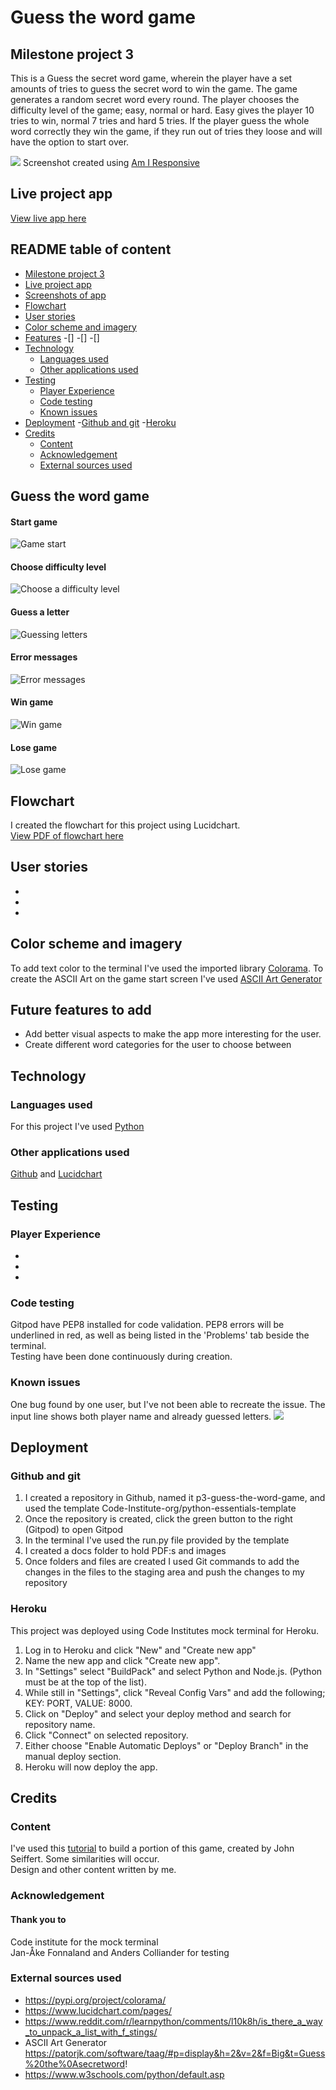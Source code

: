 # Guess the word game

## Milestone project 3

This is a Guess the secret word game, wherein the player have a set amounts of tries to guess the secret word to win the game. 
The game generates a random secret word every round. 
The player chooses the difficulty level of the game; easy, normal or hard. Easy gives the player 10 tries to win, normal 7 tries and hard 5 tries. 
If the player guess the whole word correctly they win the game, if they run out of tries they loose and will have the option to start over.

![](https://github.com/EmelieMarkkanen/p3-guess-the-word-game/blob/main/docs/images/Printscreen1.jpg)
Screenshot created using [Am I Responsive](https://ui.dev/amiresponsive)

## Live project app
[View live app here](https://p3-guess-the-word.herokuapp.com/)

## README table of content
- [Milestone project 3](#milestone-projekt-3)
- [Live project app](#live-project-app)
- [Screenshots of app](#screenshots-of-app)
- [Flowchart](#flowchart)
- [User stories](#user-stories)
- [Color scheme and imagery](#color-scheme-and-imagery)
- [Features](#features)
  -[]
  -[]
  -[]
- [Technology](#technology)
   - [Languages used](#languages-used)
   - [Other applications used](#other-applications-used)
- [Testing](#testing)
   - [Player Experience](#player-experience)
   - [Code testing](#code-testing)
   - [Known issues](#known-issues)
- [Deployment](#deployment)
    -[Github and git](#github-and-git)
    -[Heroku](#heroku)
- [Credits](#credits)
    - [Content](#content)
    - [Acknowledgement](#acknowledgement)
    - [External sources used](#external-sources-used)


## Guess the word game

#### Start game
![Game start](https://github.com/EmelieMarkkanen/p3-guess-the-word-game/blob/main/docs/images/Game1.jpg)

#### Choose difficulty level
![Choose a difficulty level](https://github.com/EmelieMarkkanen/p3-guess-the-word-game/blob/main/docs/images/Game2.jpg)

#### Guess a letter
![Guessing letters](https://github.com/EmelieMarkkanen/p3-guess-the-word-game/blob/main/docs/images/Game3.jpg)

#### Error messages
![Error messages](https://github.com/EmelieMarkkanen/p3-guess-the-word-game/blob/main/docs/images/Game4.jpg)

#### Win game
![Win game](https://github.com/EmelieMarkkanen/p3-guess-the-word-game/blob/main/docs/images/Game6%20-%20win.jpg)

#### Lose game
![Lose game](https://github.com/EmelieMarkkanen/p3-guess-the-word-game/blob/main/docs/images/Game5%20-%20lose.jpg)

## Flowchart
I created the flowchart for this project using Lucidchart.
<br>
[View PDF of flowchart here](https://github.com/EmelieMarkkanen/p3-guess-the-word-game/blob/main/docs/pdf/Guess-the-word-flowchart.pdf)

## User stories
- 
- 
- 

## Color scheme and imagery
To add text color to the terminal I've used the imported library [Colorama](https://pypi.org/project/colorama/).
To create the ASCII Art on the game start screen I've used [ASCII Art Generator](https://patorjk.com/software/taag/#p=display&h=2&v=2&f=Big&t=Guess%20the%0Asecretword!)

## Future features to add 
- Add better visual aspects to make the app more interesting for the user.
- Create different word categories for the user to choose between

## Technology

### Languages used
For this project I've used [Python](https://en.wikipedia.org/wiki/Python_(programming_language))

### Other applications used
[Github](https://github.com/) and [Lucidchart](https://lucid.app/)

## Testing

### Player Experience
-
-
-

### Code testing
Gitpod have PEP8 installed for code validation. PEP8 errors will be underlined in red, as well as being listed in the 'Problems' tab beside the terminal.
<br>
Testing have been done continuously during creation. 

### Known issues
One bug found by one user, but I've not been able to recreate the issue. The input line shows both player name and already guessed letters. 
![](https://github.com/EmelieMarkkanen/p3-guess-the-word-game/blob/main/docs/images/bug.jpg)

## Deployment

### Github and git
1. I created a repository in Github, named it p3-guess-the-word-game, and used the template Code-Institute-org/python-essentials-template
2. Once the repository is created, click the green button to the right (Gitpod) to open Gitpod
3. In the terminal I've used the run.py file provided by the template
4. I created a docs folder to hold PDF:s and images
5. Once folders and files are created I used Git commands to add the changes in the files to the staging area and push the changes to my repository

### Heroku
This project was deployed using Code Institutes mock terminal for Heroku.

1. Log in to Heroku and click "New" and "Create new app"
2. Name the new app and click "Create new app".
3. In "Settings" select "BuildPack" and select Python and Node.js. (Python must be at the top of the list).
4. While still in "Settings", click "Reveal Config Vars" and add the following; KEY: PORT, VALUE: 8000.
5. Click on "Deploy" and select your deploy method and search for repository name.
6. Click "Connect" on selected repository.
7. Either choose "Enable Automatic Deploys" or "Deploy Branch" in the manual deploy section.
8. Heroku will now deploy the app.

## Credits

### Content
I've used this [tutorial](https://www.youtube.com/watch?v=WpHieqiOVFE&list=PLQGawZx_TVhrNvQBAKPrPaMxZmw2RYTa1&index=15) to build a portion of this game, created by John Seiffert. Some similarities will occur. 
<br>
Design and other content written by me. 

### Acknowledgement

#### Thank you to <br>
Code institute for the mock terminal<br>
Jan-Åke Fonnaland and Anders Colliander for testing<br>


### External sources used
- https://pypi.org/project/colorama/
- https://www.lucidchart.com/pages/
- https://www.reddit.com/r/learnpython/comments/l10k8h/is_there_a_way_to_unpack_a_list_with_f_stings/
- ASCII Art Generator https://patorjk.com/software/taag/#p=display&h=2&v=2&f=Big&t=Guess%20the%0Asecretword!
- https://www.w3schools.com/python/default.asp


